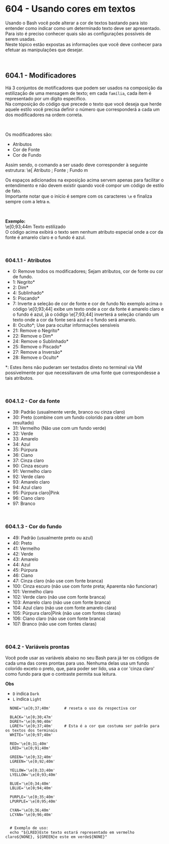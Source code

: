 ﻿# 604 - Usando cores em textos

Usando o Bash você pode alterar a cor de textos bastando para isto entender como indicar como um
determinado texto deve ser apresentado. Para isto é preciso conhecer quais são as configurações
possíveis de serem usadas.  
Neste tópico estão expostas as informações que você deve conhecer para efetuar as manipulações
que desejar.  



&nbsp;

## 604.1 - Modificadores

Há 3 conjuntos de motificadores que podem ser usados na composição da estilização de uma mensagem 
de texto; em cada ``família``, cada ítem é representado por um dígito específico.  
Na composição do código que precede o texto que você deseja que herde aquele estilo você precisa
definir o número que corresponderá a cada um dos modificadores na ordem correta.  


&nbsp;

Os modificadores são:
- Atributos
- Cor de Fonte
- Cor de Fundo

Assim sendo, o comando a ser usado deve corresponder à seguinte estrutura:
\e[ Atributo ; Fonte ; Fundo m  

Os espaços adicionados na exposição acima servem apenas para facilitar o entendimento e não devem
existir quando você compor um código de estilo de fato.  
Importante notar que o início é sempre com os caracteres ``\e`` e finaliza sempre com a letra ``m``.

&nbsp;

**Exemplo:**  
\e[0;93;44m Texto estilizado  
O código acima exibirá o texto sem nenhum atributo especial onde a cor da fonte é amarelo claro e 
o fundo é azul.



&nbsp;

### 604.1.1 - Atributos

- 0:  Remove todos os modificadores; Sejam atributos, cor de fonte ou cor de fundo.
- 1:  Negrito*
- 2:  Dim*
- 4:  Sublinhado*
- 5:  Piscando*
- 7:  Inverte a seleção de cor de fonte e cor de fundo
      No exemplo acima o código \e[0;93;44] exibe um texto onde a cor da fonte é amarelo claro
      e o fundo é azul, já o código \e[7;93;44] inverterá a seleção criando um texto onde
      a cor da fonte será azul e o fundo será amarelo.
- 8:  Oculto*; Use para ocultar informações sensíveis
- 21: Remove o Negrito*
- 22: Remove o Dim*
- 24: Remove o Sublinhado*
- 25: Remove o Piscado*
- 27: Remove a Inversão*
- 28: Remove o Oculto*

*:  Estes ítens não puderam ser testados direto no terminal via VM possivelmente por que
    necessitavam de uma fonte que correspondesse a tais atributos.  



&nbsp;

### 604.1.2 - Cor da fonte

- 39: Padrão        (usualmente verde, branco ou cinza claro)
- 30: Preto         (combine com um fundo colorido para obter um bom resultado)
- 31: Vermelho      (Não use com um fundo verde)
- 32: Verde
- 33: Amarelo
- 34: Azul
- 35: Púrpura
- 36: Ciano
- 37: Cinza claro
- 90: Cinza escuro
- 91: Vermelho claro
- 92: Verde claro
- 93: Amarelo claro
- 94: Azul claro
- 95: Púrpura claro|Pink
- 96: Ciano claro
- 97: Branco



&nbsp;

### 604.1.3 - Cor do fundo

- 49:  Padrão               (usualmente preto ou azul)
- 40:  Preto
- 41:  Vermelho
- 42:  Verde
- 43:  Amarelo
- 44:  Azul
- 45:  Púrpura
- 46:  Ciano
- 47:  Cinza claro          (não use com fonte branca)
- 100: Cinza escuro         (não use com fonte preta; Aparenta não funcionar)
- 101: Vermelho claro
- 102: Verde claro          (não use com fonte branca)
- 103: Amarelo claro        (não use com fonte branca)
- 104: Azul claro           (não use com fonte amarelo clara)
- 105: Púrpura claro|Pink   (não use com fontes claras)
- 106: Ciano claro          (não use com fonte branca)
- 107: Branco               (não use com fontes claras)



&nbsp;

### 604.2 - Variáveis prontas

Você pode usar as variáveis abaixo no seu Bash para já ter os códigos de cada uma das cores prontas
para uso. Nenhuma delas usa um fundo colorido exceto o preto, que, para poder ser lido, usa a cor
'cinza claro' como fundo para que o contraste permita sua leitura.


**Obs**  
- ``D`` indica ``Dark``
- ``L`` indica ``Light``

```shell
  NONE='\e[0;37;40m'      # reseta o uso da respectiva cor

  BLACK='\e[0;30;47m'
  DGREY='\e[0;90;40m'
  LGREY='\e[0;37;40m'     # Esta é a cor que costuma ser padrão para os textos dos terminais
  WHITE='\e[0;97;40m'

  RED='\e[0;31;40m'
  LRED='\e[0;91;40m'

  GREEN='\e[0;32;40m'
  LGREEN='\e[0;92;40m'

  YELLOW='\e[0;33;40m'
  LYELLOW='\e[0;93;40m'

  BLUE='\e[0;34;40m'
  LBLUE='\e[0;94;40m'

  PURPLE='\e[0;35;40m'
  LPURPLE='\e[0;95;40m'

  CYAN='\e[0;36;40m'
  LCYAN='\e[0;96;40m'


  # Exemplo de uso:
  echo "${LRED}Este texto estará representado em vermelho claro${NONE}, ${GREEN}e este em verde${NONE}"
```
